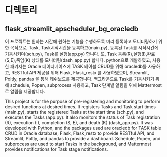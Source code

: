 # 디렉토리
## flask_streamlit_apscheduler_bg_oracledb
이 프로젝트는 원하는 시간에 원하는 기능을 수행하도록 미리 등록하고 모니터링하기 위한 목적으로, Task, Task시작시간을 등록하고(main.py), 등록된 Task를 시작시간에 기동시키며(sch.py), Task를 실행(app.py) 합니다. 또, Task 등록(R),실행(I),완료(S,E),죽임(K) 상태를 모니터링(dash_app.py) 합니다. 
python으로 개발하였고, 사용한 패키지는 Oracle 데이터베이스에 TASK 테이블 CRUD를 위해 oracledb를 사용하고, RESTful API 제공을 위해 Flask, Flask_restx 를 사용하였으며, Streamlit, Poltly, pandas 을 통해 데쉬보드를 제공합니다. 백그라운드로 Task를 기동시키기 위해 schedule, Popen, subprocess 사용하고, Task 단계별 알림을 위해 Mattermost 로 알림을 제공합니다.

This project is for the purpose of pre-registering and monitoring to perform desired functions at desired times. It registers Tasks and Task start times (main.py), starts the registered Tasks at the start time (sch.py), and executes the Tasks (app.py). It also monitors the status of Task registration (R), execution (I), completion (S, E), and death (K) (dash_app.py). It was developed with Python, and the packages used are oracledb for TASK table CRUD in Oracle database, Flask, Flask_restx to provide RESTful API, and Streamlit, Poltly, and pandas to provide a dashboard. Schedule, Popen, and subprocess are used to start Tasks in the background, and Mattermost provides notifications for Task stage notifications.
